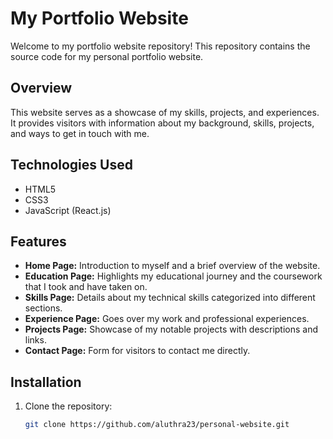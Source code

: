 # My Portfolio Website

Welcome to my portfolio website repository! This repository contains the source code for my personal portfolio website.

## Overview

This website serves as a showcase of my skills, projects, and experiences. It provides visitors with information about my background, skills, projects, and ways to get in touch with me.

## Technologies Used

- HTML5
- CSS3
- JavaScript (React.js)

## Features

- **Home Page:** Introduction to myself and a brief overview of the website.
- **Education Page:** Highlights my educational journey and the coursework that I took and have taken on. 
- **Skills Page:** Details about my technical skills categorized into different sections.
- **Experience Page:** Goes over my work and professional experiences. 
- **Projects Page:** Showcase of my notable projects with descriptions and links.
- **Contact Page:** Form for visitors to contact me directly.

## Installation

1. Clone the repository:

   ```bash
   git clone https://github.com/aluthra23/personal-website.git
